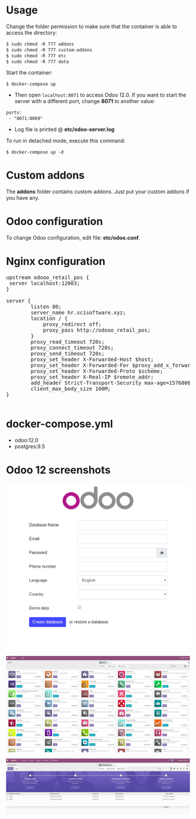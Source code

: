 # Usage

Change the folder permission to make sure that the container is able to access the directory:
```
$ sudo chmod -R 777 addons
$ sudo chmod -R 777 custom-addons
$ sudo chmod -R 777 etc
$ sudo chmod -R 777 data
```

Start the container:
```
$ docker-compose up
```

* Then open `localhost:8071` to access Odoo 12.0. If you want to start the server with a different port, change **8071** to another value:

```
ports:
 - "8071:8069"
```

* Log file is printed @ **etc/odoo-server.log**

To run in detached mode, execute this command:

```
$ docker-compose up -d
```

# Custom addons

The **addons** folder contains custom addons. Just put your custom addons if you have any.

# Odoo configuration

To change Odoo configuration, edit file: **etc/odoo.conf**.

# Nginx configuration
<pre>
upstream odooo_retail_pos {
 server localhost:12003;
}

server {
        listen 80;
        server_name hr.scisoftware.xyz;
        location / {
            proxy_redirect off;
            proxy_pass http://odooo_retail_pos;
        }
        proxy_read_timeout 720s;
        proxy_connect_timeout 720s;
        proxy_send_timeout 720s;
        proxy_set_header X-Forwarded-Host $host;
        proxy_set_header X-Forwarded-For $proxy_add_x_forwarded_for;
        proxy_set_header X-Forwarded-Proto $scheme;
        proxy_set_header X-Real-IP $remote_addr;
        add_header Strict-Transport-Security max-age=15768000;
        client_max_body_size 100M;
}

</pre>
# docker-compose.yml

* odoo:12.0
* postgres:9.5

# Odoo 12 screenshots

![odoo-12-welcome-docker](screenshots/odoo-12-welcome-screenshot.png)

![odoo-12-apps-docker](screenshots/odoo-12-apps-screenshot.png)

![odoo-12-sales](screenshots/odoo-12-sales-screen.png)
